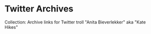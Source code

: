 # Twitter Archives

Collection: Archive links for Twitter troll "Anita Bieverlekker" aka "Kate Hikes"
